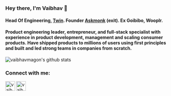 ### Hey there, I'm Vaibhav 👋


#### Head Of Engineering, <a href="https://in.twinhealth.com">Twin</a>. Founder <a href="https://askmonk.ml">Askmonk</a> (exit). Ex Goibibo, Wooplr.</h3>

#### Product engineering leader, entrepreneur, and full-stack specialist with experience in product development, management and scaling consumer products. Have shipped products to millions of users using first principles and built and led strong teams in companies from scratch.

<div>
  
  ![vaibhavmagon's github stats](https://github-readme-stats.vercel.app/api?username=vaibhavmagon&show_icons=true&theme=dracula)
</div>
  <h3 align="left">Connect with me:</h3>
<p align="left">
    <a href="https://www.linkedin.com/in/vaibhavmagon/" target="_blank"><img align="center" src="https://cdn.jsdelivr.net/npm/simple-icons@3.0.1/icons/linkedin.svg" alt="vaibhavmagon" height="30" width="30" /></a>
  <a href="https://stackoverflow.com/users/5184225/vaibhav-magon" target="_blank"><img align="center" src="https://cdn.jsdelivr.net/npm/simple-icons@3.0.1/icons/stackoverflow.svg" alt="vaibhavmagon" height="30" width="30" /></a>
    
</p>

<!--
**vaibhavmagon/vaibhavmagon** is a ✨ _special_ ✨ repository because its `README.md` (this file) appears on your GitHub profile.

Here are some ideas to get you started:

- 🔭 I’m currently working on ...
- 🌱 I’m currently learning ...
- 👯 I’m looking to collaborate on ...
- 🤔 I’m looking for help with ...
- 💬 Ask me about ...
- 📫 How to reach me: ...
- 😄 Pronouns: ...
- ⚡ Fun fact: ...
-->
